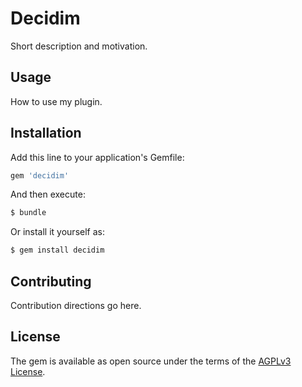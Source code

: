 # Decidim
Short description and motivation.

## Usage
How to use my plugin.

## Installation
Add this line to your application's Gemfile:

```ruby
gem 'decidim'
```

And then execute:
```bash
$ bundle
```

Or install it yourself as:
```bash
$ gem install decidim
```

## Contributing
Contribution directions go here.

## License
The gem is available as open source under the terms of the [AGPLv3 License](https://opensource.org/licenses/AGPL-3.0).
